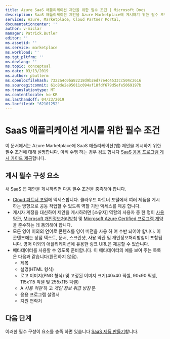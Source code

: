 ```yaml
---
title: Azure SaaS 애플리케이션 제안을 위한 필수 조건 | Microsoft Docs
description: SaaS 애플리케이션 제안을 Azure Marketplace에 게시하기 위한 필수 조건입니다.
services: Azure, Marketplace, Cloud Partner Portal,
documentationcenter: ''
author: v-miclar
manager: Patrick.Butler
editor: ''
ms.assetid: ''
ms.service: marketplace
ms.workload: ''
ms.tgt_pltfrm: ''
ms.devlang: ''
ms.topic: conceptual
ms.date: 03/13/2019
ms.author: pbutlerm
ms.openlocfilehash: 7322a4c0ba82218d9b2ed77e4c4533cc504c2616
ms.sourcegitcommit: 61c8de2e95011c094af18fdf679d5efe5069197b
ms.translationtype: MT
ms.contentlocale: ko-KR
ms.lasthandoff: 04/23/2019
ms.locfileid: "62101252"
---
```

# <a name="saas-application-publishing-prerequisites"></a>SaaS 애플리케이션 게시를 위한 필수 조건

이 문서에서는 Azure Marketplace에 SaaS 애플리케이션(앱) 제안을 게시하기 위한 필수 조건에 대해 설명합니다.  아직 수행 하는 경우 검토 합니다 [SaaS 응용 프로그램 게시 가이드 제공](../../marketplace-saas-applications-technical-publishing-guide.md)합니다. 


## <a name="publishing-prerequisites"></a>게시 필수 구성 요소

새 SaaS 앱 제안을 게시하려면 다음 필수 조건을 충족해야 합니다.
- [Cloud 파트너 포털](https://cloudpartner.azure.com/)에 액세스합니다.  클라우드 파트너 포털에서 여러 제품을 게시 하는 방향으로 공동 작업할 수 있도록 역할 기반 액세스를 제공 합니다. 
- 게시자 계정을 대신하여 제안을 게시하려면 [소유자] 역할의 사용자 중 한 명이 [사용 약관](https://azure.microsoft.com/support/legal/website-terms-of-use/), [Microsoft 개인정보처리방침](https://www.microsoft.com/privacystatement/default.aspx) 및 [Microsoft Azure Certified 프로그램 계약](https://azure.microsoft.com/support/legal/marketplace/certified-program-agreement/)을 준수하는 데 동의해야 합니다.
- 모든 영어 이외의 언어로 콘텐츠를 영어 버전을 사용 하 여 수반 되어야 합니다. 이 콘텐츠에는 상점 텍스트, 문서, 스크린샷, 사용 약관 및 개인정보처리방침이 포함됩니다. 영어 이외의 애플리케이션에 유용한 링크 URL은 제공할 수 있습니다. 
- 메타데이터를 사용할 수 있도록 준비합니다. 이 메타데이터의 예를 보여 주는 목록은 다음과 같습니다(완전하지 않음).
  - 제목
  - 설명(HTML 형식)
  - 로고 이미지(PNG 형식) 및 고정된 이미지 크기(40x40 픽셀, 90x90 픽셀, 115x115 픽셀 및 255x115 픽셀)
  - A *사용 약관* 하 고 *개인 정보 취급 방침* 문
  - 응용 프로그램 설명서
  - 지원 연락처


## <a name="next-steps"></a>다음 단계

이러한 필수 구성이 요소를 충족 하면 있습니다 [SaaS 제품 만들기](./cpp-create-offer.md)합니다. 
